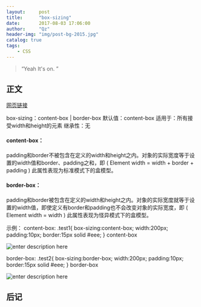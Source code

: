 ```yaml
---
layout:     post
title:      "box-sizing"
date:       2017-08-03 17:06:00
author:     "Qz"
header-img: "img/post-bg-2015.jpg"
catalog: true
tags:
    - CSS
---
```


> “Yeah It's on. ”


## 正文
[网页链接](http://www.w3chtml.com/css3/properties/user-interface/box-sizing.html)

box-sizing：content-box | border-box
默认值：content-box
适用于：所有接受width和height的元素
继承性：无

#### content-box：
padding和border不被包含在定义的width和height之内。对象的实际宽度等于设置的width值和border、padding之和，即 ( Element width = width + border + padding )
此属性表现为标准模式下的盒模型。
#### border-box：
padding和border被包含在定义的width和height之内。对象的实际宽度就等于设置的width值，即使定义有border和padding也不会改变对象的实际宽度，即 ( Element width = width )
此属性表现为怪异模式下的盒模型。

示例：
content-box:
.test1{ box-sizing:content-box; width:200px; padding:10px; border:15px solid #eee; }
content-box

![enter description here][1]


border-box:
.test2{ box-sizing:border-box; width:200px; padding:10px; border:15px solid #eee; }
border-box

![enter description here][2]
## 后记


  [1]: http://www.w3chtml.com/css3/properties/user-interface/images/content-box.png
  [2]: http://www.w3chtml.com/css3/properties/user-interface/images/border-box.png